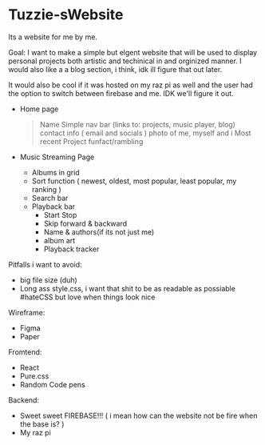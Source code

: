 # Tuzzie-sWebsite
Its a website for me by me. 

Goal:
I want to make a simple but elgent website that will be used to display personal projects both artistic and techinical in and orginized manner. I would also like a a blog section, i think, idk ill figure that out later. 

It would also be cool if it was hosted on my raz pi as well and the user had the option to switch between firebase and me. IDK we'll figure it out. 

- Home page
  > Name
  > Simple nav bar (links to: projects, music player, blog)
  > contact info ( email and socials ) 
  > photo of me, myself and i
  > Most recent Project
  > funfact/rambling

- Music Streaming Page
  - Albums in grid
  - Sort function ( newest, oldest, most popular, least popular, my ranking )
  - Search bar
  - Playback bar
    * Start Stop
    * Skip forward & backward
    * Name & authors(if its not just me)
    * album art
    * Playback tracker
 
Pitfalls i want to avoid:
  - big file size (duh)
  - Long ass style.css, i want that shit to be as readable as possiable #hateCSS but love when things look nice

Wireframe:
  - Figma
  - Paper

Fromtend:
  - React 
  - Pure.css
  - Random Code pens

Backend:
  - Sweet sweet FIREBASE!!! ( i mean how can the website not be fire when the base is? )
  - My raz pi
